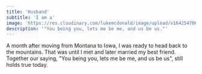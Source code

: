 ```yaml
---
title: 'Husband'
subtitle: 'I am a'
image: 'https://res.cloudinary.com/lukemcdonald/image/upload/v1642547067/lukemcdonald-com/luke-heather_o9zmlf.jpg'
description: '"You being you, lets me be me, and us be us."'
---
```


A month after moving from Montana to Iowa, I was ready to head back to the mountains. That was until
I met and later married my best friend. Together our saying, "You being you, lets me be me, and us
be us", still holds true today.
